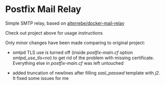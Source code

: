 Postfix Mail Relay
==================

Simple SMTP relay, based on [alterrebe/docker-mail-relay](https://github.com/alterrebe/docker-mail-relay)

Check out project above for usage instructions

Only minor changes have been made comparing to original project:

- smtpd TLS use is turned off (inside *postfix-main.cf* option *smtpd_use_tls=no*) to get rid of the problem with missing certificate.
  Everything else in *postfix-main.cf* was left untouched
  
- added truncation of newlines after filling *sasl_passwd* template with *j2*. It fixed some issues for me
